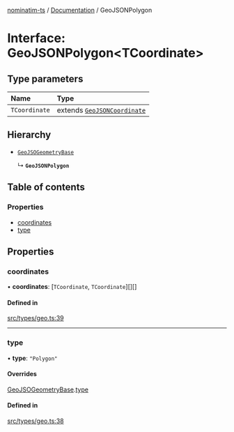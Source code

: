 [nominatim-ts](../README.md) / [Documentation](../modules.md) / GeoJSONPolygon

# Interface: GeoJSONPolygon<TCoordinate\>

## Type parameters

| Name | Type |
| :------ | :------ |
| `TCoordinate` | extends [`GeoJSONCoordinate`](../modules.md#geojsoncoordinate) |

## Hierarchy

- [`GeoJSOGeometryBase`](GeoJSOGeometryBase.md)

  ↳ **`GeoJSONPolygon`**

## Table of contents

### Properties

- [coordinates](GeoJSONPolygon.md#coordinates)
- [type](GeoJSONPolygon.md#type)

## Properties

### coordinates

• **coordinates**: [`TCoordinate`, `TCoordinate`][][]

#### Defined in

[src/types/geo.ts:39](https://github.com/blksnk/nominatim-ts/blob/2f25718/src/types/geo.ts#L39)

___

### type

• **type**: ``"Polygon"``

#### Overrides

[GeoJSOGeometryBase](GeoJSOGeometryBase.md).[type](GeoJSOGeometryBase.md#type)

#### Defined in

[src/types/geo.ts:38](https://github.com/blksnk/nominatim-ts/blob/2f25718/src/types/geo.ts#L38)
